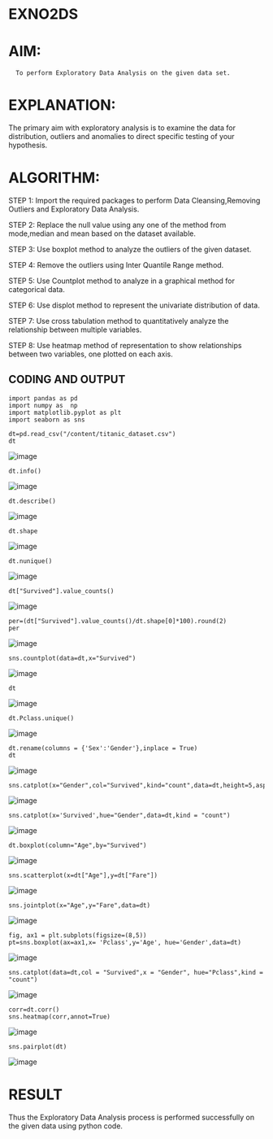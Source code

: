 # EXNO2DS
# AIM:
      To perform Exploratory Data Analysis on the given data set.
      
# EXPLANATION:
  The primary aim with exploratory analysis is to examine the data for distribution, outliers and anomalies to direct specific testing of your hypothesis.
  
# ALGORITHM:
STEP 1: Import the required packages to perform Data Cleansing,Removing Outliers and Exploratory Data Analysis.

STEP 2: Replace the null value using any one of the method from mode,median and mean based on the dataset available.

STEP 3: Use boxplot method to analyze the outliers of the given dataset.

STEP 4: Remove the outliers using Inter Quantile Range method.

STEP 5: Use Countplot method to analyze in a graphical method for categorical data.

STEP 6: Use displot method to represent the univariate distribution of data.

STEP 7: Use cross tabulation method to quantitatively analyze the relationship between multiple variables.

STEP 8: Use heatmap method of representation to show relationships between two variables, one plotted on each axis.

## CODING AND OUTPUT
```
import pandas as pd
import numpy as  np
import matplotlib.pyplot as plt
import seaborn as sns
```
```
dt=pd.read_csv("/content/titanic_dataset.csv")
dt
```
![image](https://github.com/SJananisenthilkumar/EXNO2DS/assets/144871139/44837fa1-c10a-4bc7-8cfe-c056f7c9e011)

```
dt.info()
```
![image](https://github.com/SJananisenthilkumar/EXNO2DS/assets/144871139/0d7b170a-bd98-438f-bafe-533d561cef8b)

```
dt.describe()
```
![image](https://github.com/SJananisenthilkumar/EXNO2DS/assets/144871139/cad2f839-f01b-46ee-be01-f7d690eafe00)

```
dt.shape
```
![image](https://github.com/SJananisenthilkumar/EXNO2DS/assets/144871139/ad9a98a7-160a-453b-a4c9-40eb6e684190)

```
dt.nunique()
```
![image](https://github.com/SJananisenthilkumar/EXNO2DS/assets/144871139/af4e7240-bf4a-48ea-9890-fef42fc2276f)

```
dt["Survived"].value_counts()
```
![image](https://github.com/SJananisenthilkumar/EXNO2DS/assets/144871139/a764fa03-7b4a-4c5b-b614-2ca37b3809a8)

```
per=(dt["Survived"].value_counts()/dt.shape[0]*100).round(2)
per
```
![image](https://github.com/SJananisenthilkumar/EXNO2DS/assets/144871139/3801d4c1-2517-4bab-bee6-babf70e95ae4)

```
sns.countplot(data=dt,x="Survived")
```
![image](https://github.com/SJananisenthilkumar/EXNO2DS/assets/144871139/f7065180-260d-4ae8-b468-9b93f8710859)

```
dt
```
![image](https://github.com/SJananisenthilkumar/EXNO2DS/assets/144871139/071827ee-d822-440b-b168-67421281f0c6)

```
dt.Pclass.unique()
```
![image](https://github.com/SJananisenthilkumar/EXNO2DS/assets/144871139/3ee03280-17da-44e7-903f-dfde041991a8)

```
dt.rename(columns = {'Sex':'Gender'},inplace = True)
dt
```
![image](https://github.com/SJananisenthilkumar/EXNO2DS/assets/144871139/29dd699f-b7e0-4362-bfa7-b879bf7b7112)

```
sns.catplot(x="Gender",col="Survived",kind="count",data=dt,height=5,aspect=.7)
```
![image](https://github.com/SJananisenthilkumar/EXNO2DS/assets/144871139/e4ce3cba-b27f-4894-9c4a-7b5229b650f5)

```
sns.catplot(x='Survived',hue="Gender",data=dt,kind = "count")
```
![image](https://github.com/SJananisenthilkumar/EXNO2DS/assets/144871139/9c5941b7-104e-4597-8918-c27edfcecaa5)

```
dt.boxplot(column="Age",by="Survived")
```
![image](https://github.com/SJananisenthilkumar/EXNO2DS/assets/144871139/21c9d69b-76a7-4b6d-a962-0b1d068c59cd)

```
sns.scatterplot(x=dt["Age"],y=dt["Fare"])
```
![image](https://github.com/SJananisenthilkumar/EXNO2DS/assets/144871139/b8da3797-0302-4cfd-a734-c3dff6831771)

```
sns.jointplot(x="Age",y="Fare",data=dt)
```
![image](https://github.com/SJananisenthilkumar/EXNO2DS/assets/144871139/7ce946da-9ba4-4a36-8009-215404da79b7)

```
fig, ax1 = plt.subplots(figsize=(8,5))
pt=sns.boxplot(ax=ax1,x= 'Pclass',y='Age', hue='Gender',data=dt)
```
![image](https://github.com/SJananisenthilkumar/EXNO2DS/assets/144871139/239b4aa6-b177-4d56-bd67-21d036d62a8a)

```
sns.catplot(data=dt,col = "Survived",x = "Gender", hue="Pclass",kind = "count")
```
![image](https://github.com/SJananisenthilkumar/EXNO2DS/assets/144871139/c21a4a0d-f960-4aa9-ad8e-c221dc4813f0)

```
corr=dt.corr()
sns.heatmap(corr,annot=True)
```
![image](https://github.com/SJananisenthilkumar/EXNO2DS/assets/144871139/da868424-1938-47a9-8a50-17fc3100d41b)

```
sns.pairplot(dt)
```
![image](https://github.com/SJananisenthilkumar/EXNO2DS/assets/144871139/f19808aa-1c27-4bba-b33b-fd324bc68414)

# RESULT
Thus the Exploratory Data Analysis process is performed successfully on the given data using python code.

